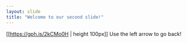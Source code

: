 ```yaml
---
layout: slide
title: "Welcome to our second slide!"
---
```

[[https://gph.is/2kCMo0H | height 100px]]
Use the left arrow to go back!
